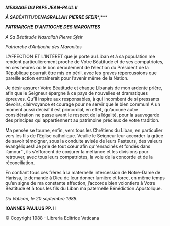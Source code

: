 ***MESSAGE DU PAPE JEAN-PAUL II***

***À SA**BÉATITUDE******NASRALLAH PIERRE SFEIR******,***

***PATRIARCHE D'ANTIOCHE DES MARONITES***

*A Sa Béatitude Nasrallah Pierre Sfeir*

*Patriarche d’Antioche des Maronites*

L’AFFECTION ET L’INTÉRÊT que je porte au Liban et à sa population me rendent particulièrement proche de Votre Béatitude et de ses compatriotes, en ces heures où le bon déroulement de l’élection du Président de la République pourrait être mis en péril, avec les graves répercussions que pareille action entraînerait pour l’avenir même de la Nation.

Je désir assurer Votre Béatitude et chaque Libanais de mon ardente prière, afin que le Seigneur épargne à ce pays de nouvelles et dramatiques épreuves. Qu’Il inspire aux responsables, à qui incombent de si pressants devoirs, clairvoyance et courage pour ne servir que le bien commun! A un moment aussi décisif il est primordial, en effet, qu’aucune autre considération ne passe avant le respect de la légalité, pour la sauvegarde des principes qui appartiennent au patrimoine précieux de votre tradition.

Ma pensée se tourne, enfin, vers tous les Chrétiens du Liban, en particulier vers les fils de l’Eglise catholique. Veuille le Seigneur leur accorder la grâce de savoir témoigner, sous la conduite avisée de leurs Pasteurs, des valeurs évangéliques! Je prie de tout cœur afin qu’“enracinés et fondés dans l’amour” , ils s’efforcent de conjurer la méfiance et les divisions pour retrouver, avec tous leurs compatriotes, la voie de la concorde et de la réconciliation.

En confiant tous ces frères à la maternelle intercession de Notre-Dame de Harissa, je demande à Dieu de leur donner lumière et force, en même temps qu’en signe de ma constante affection, j’accorde bien volontiers à Votre Béatitude et à tous les fils du Liban ma paternelle Bénédiction Apostolique.

*Du Vatican, le 20 septembre 1988.*

**IOANNES PAULUS PP. II**

© Copyright 1988 - Libreria Editrice Vaticana
